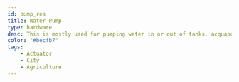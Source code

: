 ```yaml
---
id: pump_res
title: Water Pump
type: hardware
desc: This is mostly used for pumping water in or out of tanks, acquaponics, irrigation and related systems.
color: "#becfb7"
tags:
    - Actuator
    - City
    - Agriculture
---
```

